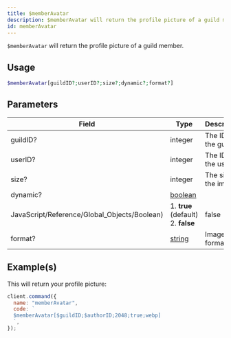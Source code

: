 ```yaml
---
title: $memberAvatar
description: $memberAvatar will return the profile picture of a guild member.
id: memberAvatar
---
```


`$memberAvatar` will return the profile picture of a guild member.

## Usage

```php
$memberAvatar[guildID?;userID?;size?;dynamic?;format?]
```

## Parameters

| Field                                        | Type                                                                                                | Description            | Required |
| -------------------------------------------- | --------------------------------------------------------------------------------------------------- | ---------------------- | :------: |
| guildID?                                     | integer                                                                                             | The ID of the guild.   |  false   |
| userID?                                      | integer                                                                                             | The ID of the user.    |  false   |
| size?                                        | integer                                                                                             | The size of the image. |  false   |
| dynamic?                                     | [boolean](https://developer.mozilla.org/en-US/docs/Web/JavaScript/Reference/Global_Objects/Boolean) |
| JavaScript/Reference/Global_Objects/Boolean) | 1. **true** (default) <br /> 2. **false**                                                           | false                  |
| format?                                      | [string](https://developer.mozilla.org/en-US/docs/Web/JavaScript/Reference/Global_Objects/String)   | Image format.          |  false   |

## Example(s)

This will return your profile picture:

```javascript
client.command({
  name: "memberAvatar",
  code: `
  $memberAvatar[$guildID;$authorID;2048;true;webp]
  `,
});
```

